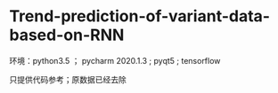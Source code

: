 # Trend-prediction-of-variant-data-based-on-RNN

环境：python3.5 ； pycharm 2020.1.3 ; pyqt5 ; tensorflow

只提供代码参考；原数据已经去除
